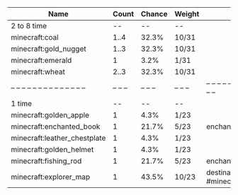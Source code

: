 | Name                         | Count | Chance | Weight | Comment                                  |
| ---------------------------- | ----- | ------ | ------ | ---------------------------------------- |
| 2 to 8 time                  |    -- |     -- |     -- |                                          |
| minecraft:coal               |  1..4 |  32.3% |  10/31 |                                          |
| minecraft:gold_nugget        |  1..3 |  32.3% |  10/31 |                                          |
| minecraft:emerald            |     1 |   3.2% |   1/31 |                                          |
| minecraft:wheat              |  2..3 |  32.3% |  10/31 |                                          |
| – – – – – – – – – – – – – –  | – – – | – – –  | – – –  | – – – – – – – – – – – – – – – – – – – –  |
| 1 time                       |    -- |     -- |     -- |                                          |
| minecraft:golden_apple       |     1 |   4.3% |   1/23 |                                          |
| minecraft:enchanted_book     |     1 |  21.7% |   5/23 | enchantments: *                          |
| minecraft:leather_chestplate |     1 |   4.3% |   1/23 |                                          |
| minecraft:golden_helmet      |     1 |   4.3% |   1/23 |                                          |
| minecraft:fishing_rod        |     1 |  21.7% |   5/23 | enchantments: *                          |
| minecraft:explorer_map       |     1 |  43.5% |  10/23 | destination: #minecraft:on_treasure_maps |